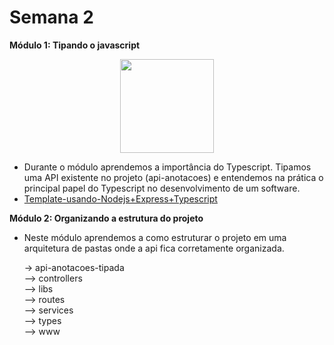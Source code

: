 # Semana 2

**Módulo 1: Tipando o javascript**
<p align="center"> 
    <img src="https://cdn.worldvectorlogo.com/logos/typescript-2.svg" width="150x">
</p>

- Durante o módulo aprendemos a importância do Typescript. Tipamos uma API existente no projeto (api-anotacoes) e entendemos na prática o principal papel do Typescript no desenvolvimento  de um software.
- [Template-usando-Nodejs+Express+Typescript](https://github.com/fabiotindin/template-node-ts.git)

**Módulo 2: Organizando a estrutura do projeto**

- Neste módulo aprendemos a como estruturar o projeto em uma arquitetura de pastas onde a api fica corretamente organizada.

    -> api-anotacoes-tipada <br>
    --> controllers <br>
    --> libs <br>
    --> routes <br>
    --> services <br>
    --> types <br>
    --> www <br>